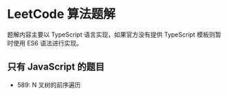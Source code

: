 # LeetCode 算法题解

题解内容主要以 TypeScript 语言实现，如果官方没有提供 TypeScript 模板则暂时使用 ES6 语法进行实现。

## 只有 JavaScript 的题目

- 589: N 叉树的前序遍历
